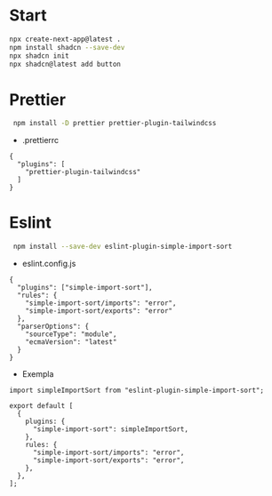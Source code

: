 # Start

```bash
npx create-next-app@latest .
npm install shadcn --save-dev
npx shadcn init
npx shadcn@latest add button
```

# Prettier

```bash
 npm install -D prettier prettier-plugin-tailwindcss
```
- .prettierrc
```
{
  "plugins": [
    "prettier-plugin-tailwindcss"
  ]
}
```

# Eslint

```bash
 npm install --save-dev eslint-plugin-simple-import-sort
```
- eslint.config.js 
```
{
  "plugins": ["simple-import-sort"],
  "rules": {
    "simple-import-sort/imports": "error",
    "simple-import-sort/exports": "error"
  },
  "parserOptions": {
    "sourceType": "module",
    "ecmaVersion": "latest"
  }
}
```

- Exempla
```
import simpleImportSort from "eslint-plugin-simple-import-sort";

export default [
  {
    plugins: {
      "simple-import-sort": simpleImportSort,
    },
    rules: {
      "simple-import-sort/imports": "error",
      "simple-import-sort/exports": "error",
    },
  },
];
```